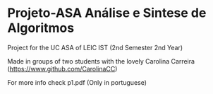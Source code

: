 # Projeto-ASA Análise e Sintese de Algoritmos

Project for the UC ASA of LEIC IST (2nd Semester 2nd Year)



Made in groups of two students with the lovely Carolina Carreira (https://www.github.com/CarolinaCC)

For more info check p1.pdf (Only in portuguese)
